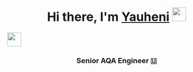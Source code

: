 <h1 align="center">Hi there, I'm <a href="https://www.linkedin.com/in/yauheni-minchanka-178067149" target="_blank">Yauheni</a> 
<img src="https://github.com/blackcater/blackcater/raw/main/images/Hi.gif" height="32"/></h1>
<img src=[![Typing SVG]"(https://readme-typing-svg.herokuapp.com?color=%2336BCF7&lines=Senior+AQA+Engineer)](https://git.io/typing-svg)" height="32"/></h1>
<h3 align="center">Senior AQA Engineer 🇺</h3>
